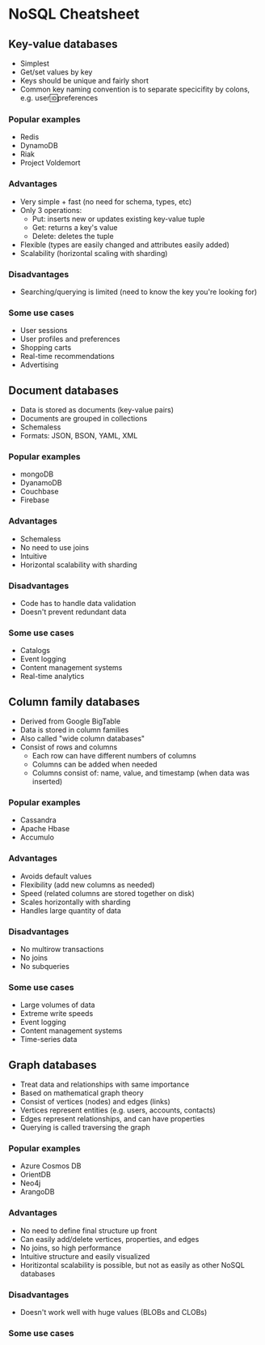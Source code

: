 # NoSQL Cheatsheet

## Key-value databases

- Simplest
- Get/set values by key
- Keys should be unique and fairly short
- Common key naming convention is to separate specicifity by colons, e.g. user:id:preferences

### Popular examples

- Redis
- DynamoDB
- Riak
- Project Voldemort

### Advantages

- Very simple + fast (no need for schema, types, etc)
- Only 3 operations:
  - Put: inserts new or updates existing key-value tuple
  - Get: returns a key's value
  - Delete: deletes the tuple
- Flexible (types are easily changed and attributes easily added)
- Scalability (horizontal scaling with sharding)

### Disadvantages

- Searching/querying is limited (need to know the key you're looking for)

### Some use cases

- User sessions
- User profiles and preferences
- Shopping carts
- Real-time recommendations
- Advertising

## Document databases

- Data is stored as documents (key-value pairs)
- Documents are grouped in collections
- Schemaless
- Formats: JSON, BSON, YAML, XML

### Popular examples

- mongoDB
- DyanamoDB
- Couchbase
- Firebase

### Advantages

- Schemaless
- No need to use joins
- Intuitive
- Horizontal scalability with sharding

### Disadvantages

- Code has to handle data validation
- Doesn't prevent redundant data

### Some use cases

- Catalogs
- Event logging
- Content management systems
- Real-time analytics

## Column family databases

- Derived from Google BigTable
- Data is stored in column families
- Also called "wide column databases"
- Consist of rows and columns
  - Each row can have different numbers of columns
  - Columns can be added when needed
  - Columns consist of: name, value, and timestamp (when data was inserted)

### Popular examples

- Cassandra
- Apache Hbase
- Accumulo

### Advantages

- Avoids default values
- Flexibility (add new columns as needed)
- Speed (related columns are stored together on disk)
- Scales horizontally with sharding
- Handles large quantity of data

### Disadvantages

- No multirow transactions
- No joins
- No subqueries

### Some use cases

- Large volumes of data
- Extreme write speeds
- Event logging
- Content management systems
- Time-series data

## Graph databases

- Treat data and relationships with same importance
- Based on mathematical graph theory
- Consist of vertices (nodes) and edges (links)
- Vertices represent entities (e.g. users, accounts, contacts)
- Edges represent relationships, and can have properties
- Querying is called traversing the graph

### Popular examples

- Azure Cosmos DB
- OrientDB
- Neo4j
- ArangoDB

### Advantages

- No need to define final structure up front
- Can easily add/delete vertices, properties, and edges
- No joins, so high performance
- Intuitive structure and easily visualized
- Horitizontal scalability is possible, but not as easily as other NoSQL databases
  
### Disadvantages

- Doesn't work well with huge values (BLOBs and CLOBs)

### Some use cases
